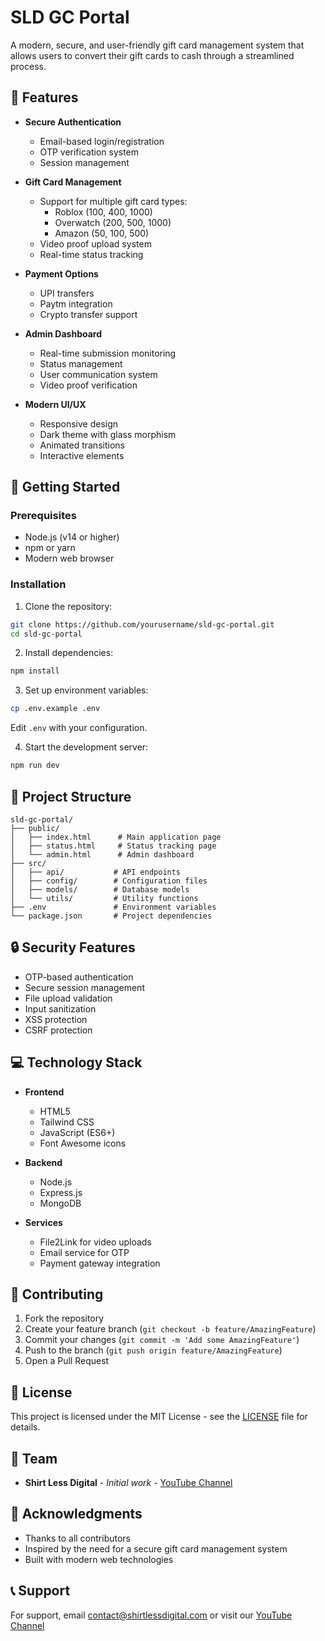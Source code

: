 # SLD GC Portal

A modern, secure, and user-friendly gift card management system that allows users to convert their gift cards to cash through a streamlined process.

## 🌟 Features

- **Secure Authentication**
  - Email-based login/registration
  - OTP verification system
  - Session management

- **Gift Card Management**
  - Support for multiple gift card types:
    - Roblox (100, 400, 1000)
    - Overwatch (200, 500, 1000)
    - Amazon (50, 100, 500)
  - Video proof upload system
  - Real-time status tracking

- **Payment Options**
  - UPI transfers
  - Paytm integration
  - Crypto transfer support

- **Admin Dashboard**
  - Real-time submission monitoring
  - Status management
  - User communication system
  - Video proof verification

- **Modern UI/UX**
  - Responsive design
  - Dark theme with glass morphism
  - Animated transitions
  - Interactive elements

## 🚀 Getting Started

### Prerequisites

- Node.js (v14 or higher)
- npm or yarn
- Modern web browser

### Installation

1. Clone the repository:
```bash
git clone https://github.com/yourusername/sld-gc-portal.git
cd sld-gc-portal
```

2. Install dependencies:
```bash
npm install
```

3. Set up environment variables:
```bash
cp .env.example .env
```
Edit `.env` with your configuration.

4. Start the development server:
```bash
npm run dev
```

## 📁 Project Structure

```
sld-gc-portal/
├── public/
│   ├── index.html      # Main application page
│   ├── status.html     # Status tracking page
│   └── admin.html      # Admin dashboard
├── src/
│   ├── api/           # API endpoints
│   ├── config/        # Configuration files
│   ├── models/        # Database models
│   └── utils/         # Utility functions
├── .env               # Environment variables
└── package.json       # Project dependencies
```

## 🔒 Security Features

- OTP-based authentication
- Secure session management
- File upload validation
- Input sanitization
- XSS protection
- CSRF protection

## 💻 Technology Stack

- **Frontend**
  - HTML5
  - Tailwind CSS
  - JavaScript (ES6+)
  - Font Awesome icons

- **Backend**
  - Node.js
  - Express.js
  - MongoDB

- **Services**
  - File2Link for video uploads
  - Email service for OTP
  - Payment gateway integration

## 🤝 Contributing

1. Fork the repository
2. Create your feature branch (`git checkout -b feature/AmazingFeature`)
3. Commit your changes (`git commit -m 'Add some AmazingFeature'`)
4. Push to the branch (`git push origin feature/AmazingFeature`)
5. Open a Pull Request

## 📝 License

This project is licensed under the MIT License - see the [LICENSE](LICENSE) file for details.

## 👥 Team

- **Shirt Less Digital** - *Initial work* - [YouTube Channel](https://www.youtube.com/@shirtlessdigital)

## 🙏 Acknowledgments

- Thanks to all contributors
- Inspired by the need for a secure gift card management system
- Built with modern web technologies

## 📞 Support

For support, email contact@shirtlessdigital.com or visit our [YouTube Channel](https://www.youtube.com/@shirtlessdigital) 